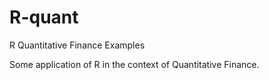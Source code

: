 # R-quant
R Quantitative Finance Examples

Some application of R in the context of Quantitative Finance.
